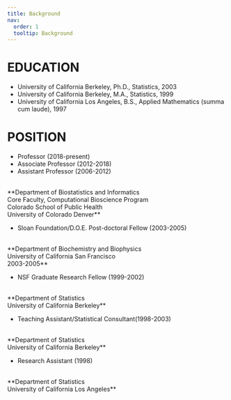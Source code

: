 ```yaml
---
title: Background
nav:
  order: 1
  tooltip: Background
---
```


# EDUCATION 

+ University of California Berkeley, Ph.D., Statistics, 2003
+ University of California Berkeley, M.A., Statistics, 1999
+ University of California Los Angeles, B.S., Applied Mathematics (summa cum laude), 1997


# POSITION

+ Professor (2018-present) 
+ Associate Professor (2012-2018)
+ Assistant Professor (2006-2012)
<br>
**Department of Biostatistics and Informatics <br>
Core Faculty, Computational Bioscience Program<br>
Colorado School of Public Health<br>
University of Colorado Denver**	

+ Sloan Foundation/D.O.E. Post-doctoral Fellow (2003-2005)
<br>
**Department of Biochemistry and Biophysics<br>
University of California San Francisco	<br>
2003-2005**

+ NSF Graduate Research Fellow (1999-2002)
<br>
**Department of Statistics<br>
University of California Berkeley**	

+ Teaching Assistant/Statistical Consultant(1998-2003)
<br>
**Department of Statistics<br>
University of California Berkeley**	

+ Research Assistant (1998)
<br>
**Department of Statistics<br>
University of California Los Angeles** 
